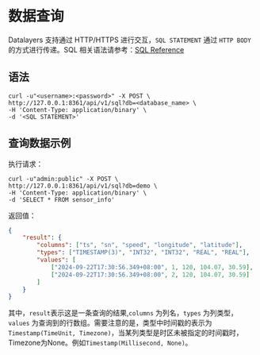 # 数据查询

Datalayers 支持通过 HTTP/HTTPS 进行交互，`SQL STATEMENT` 通过 `HTTP BODY` 的方式进行传递。SQL 相关语法请参考：[SQL Reference](../sql-reference/data-type.md)

## 语法

```shell
curl -u"<username>:<password>" -X POST \
http://127.0.0.1:8361/api/v1/sql?db=<database_name> \
-H 'Content-Type: application/binary' \
-d '<SQL STATEMENT>'
```

## 查询数据示例

执行请求：

```shell
curl -u"admin:public" -X POST \
http://127.0.0.1:8361/api/v1/sql?db=demo \
-H 'Content-Type: application/binary' \
-d 'SELECT * FROM sensor_info'
```

返回值：

```json
{
	"result": {
		"columns": ["ts", "sn", "speed", "longitude", "latitude"],
		"types": ["TIMESTAMP(3)", "INT32", "INT32", "REAL", "REAL"],
		"values": [
			["2024-09-22T17:30:56.349+08:00", 1, 120, 104.07, 30.59],
			["2024-09-22T17:30:56.349+08:00", 2, 120, 104.07, 30.59]
		]
	}
}
```

其中，`result`表示这是一条查询的结果,`columns` 为列名，`types` 为列类型，`values` 为查询到的行数组。需要注意的是，类型中时间戳的表示为`Timestamp(TimeUnit, Timezone)`，当某列类型是时区未被指定的时间戳时，Timezone为None。例如`Timestamp(Millisecond, None)`。

